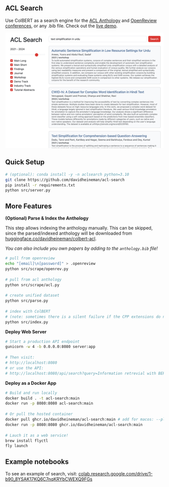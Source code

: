 ## ACL Search

Use ColBERT as a search engine for the [ACL Anthology](https://aclanthology.org/)  and [OpenReview conferences](https://openreview.net/), or any .bib file. Check out the [live demo](https://acl-search.fly.dev/).

<div align="center">
    <img src="./src/static/demo.jpg" width="600" />
</div>

## Quick Setup

```sh
# (optional): conda install -y -n aclsearch python=3.10
git clone https://github.com/davidheineman/acl-search
pip install -r requirements.txt 
python src/server.py
```

## More Features

**(Optional) Parse & Index the Anthology**

This step allows indexing the anthology manually. This can be skipped, since the parsed/indexed anthology will be downloaded from [huggingface.co/davidheineman/colbert-acl](https://huggingface.co/davidheineman/colbert-acl).

*You can also include you own papers by adding to the `anthology.bib` file!*

```sh
# pull from openreview
echo "[email]\n[password]" > .openreview
python src/scrape/openrev.py

# pull from acl anthology
python src/scrape/acl.py

# create unified dataset
python src/parse.py

# index with ColBERT 
# (note: sometimes there is a silent failure if the CPP extensions do not exist)
python src/index.py
```

**Deploy Web Server**
```sh
# Start a production API endpoint
gunicorn -w 4 -b 0.0.0.0:8080 server:app

# Then visit:
# http://localhost:8080
# or use the API:
# http://localhost:8080/api/search?query=Information retrevial with BERT
```

**Deploy as a Docker App**
```sh
# Build and run locally
docker build . -t acl-search:main
docker run -p 8080:8080 acl-search:main

# Or pull the hosted container
docker pull ghcr.io/davidheineman/acl-search:main # add for macos: --platform linux/arm64 
docker run -p 8080:8080 ghcr.io/davidheineman/acl-search:main

# Lauch it as a web service!
brew install flyctl
fly launch
```

## Example notebooks

To see an example of search, visit:
[colab.research.google.com/drive/1-b90_8YSAK17KQ6C7nqKRYbCWEXQ9FGs](https://colab.research.google.com/drive/1-b90_8YSAK17KQ6C7nqKRYbCWEXQ9FGs?usp=sharing)

<!-- ## Notes
- See: 
    - https://github.com/stanford-futuredata/ColBERT/blob/main/colbert/index_updater.py
    - https://github.com/stanford-futuredata/ColBERT/issues/111

- To generate favicon:
    cd src/static
    inkscape favicon.svg --export-type=png --export-background-opacity=0 --export-filename=favicon.png
    convert favicon.png -resize 256x256 favicon.ico
    rm favicon.png

- TODO:
    - On UI
        - Add a "last scaped at time X" button, and a ? modal next to the years to explain why it only goes back to 2010
        - Have it auto-select the search when you load the page
        - Make the titles different colors depending on the venue / type
        - Make people's names clickable to their research website

        - Single click "copy" for bib key
        - Colors: make the colors resemble the ACL page much closer
            - There's still a bunch of blue from the bootstrap themeing
        - Smaller line spacing for abstract text
        - Justify the result metadata (Year, venue, etc.) so the content all starts at the same vertical position
        - Add a "Expand" button at the end of the abstract
        - Put two sliders on the year range (and make the years selectable, with the years at both ends of the bar)
        - If the user selects certain venues, remember these venues
        - Add a dropdown under the "Workshop" box to select specific workshops

    - On search quality
        - Only includes ICLR 2020-, NeurIPS 2020-, ICML 2023-. Fix this.
            - Add workshops (see `openreview_confs.json`)
        - Pre-2020 ACL papers still not correctly organized?
        - More papers here? https://github.com/mlresearch/mlresearch.github.io?tab=readme-ov-file

    - On indexing
        - Make indexing code better 
            (currently, the setup involves manually copying the CPP files becuase there is a silent failure, this also should be possible to do on Google Collab, or even MPS)
            - Fix "sanity check" in index.py
            - Investigate why it's so slow (~8 hours for 70K papers. I think faiss is the culprit)
        - Make this one-click re-indexing as a GitHub action (potentially when building the container? Or re-build the container when HF is updated)

    - On deployment
        - Reduce batch batch size to help RAM usage (https://fly.io/docs/about/pricing/#started-fly-machines)
        - Memory errors: In `load_test.py`, if we submit more than 5 requests simultaneously, it triggers an OOM error. We need the server to have a queue to elegantly handle simultanous queries so it never runs out of memory (also batch the inputs to handle multiple requests at once)
 -->